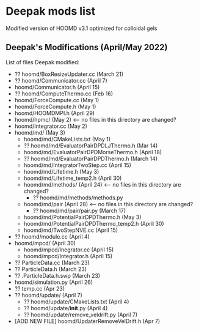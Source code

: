 # Deepak mods list
Modified version of HOOMD v3.1 optimized for colloidal gels

## Deepak's Modifications (April/May 2022)

List of files Deepak modified:
- ?? hoomd/BoxResizeUpdater.cc (March 21)
- ?? hoomd/Communicator.cc (April 7)
- hoomd/Communicator.h (April 15)
- ?? hoomd/ComputeThermo.cc (Feb 16)
- hoomd/ForceCompute.cc (May 1)
- hoomd/ForceCompute.h (May 1)
- hoomd/HOOMDMPI.h (April 29)
- hoomd/hpmc/ (May 2) <-- no files in this directory are changed?
- hoomd/Integrator.cc (May 2)
- hoomd/md/ (May 3)
	- hoomd/md/CMakeLists.txt (May 1)
	- ?? hoomd/md/EvaluatorPairDPDLJThermo.h (Mar 14)
	- hoomd/md/EvaluatorPairDPDMorseThermo.h (April 18)
	- ?? hoomd/md/EvaluatorPairDPDThermo.h (March 14)
	- hoomd/md/IntegratorTwoStep.cc (April 15)
	- hoomd/md/Lifetime.h (May 3)
	- hoomd/md/Lifetime_temp2.h (April 30)
	- hoomd/md/methods/ (April 24) <-- no files in this directory are changed?
		- ?? hoomd/md/methods/methods.py
	- hoomd/md/pair (April 28) <-- no files in this directory are changed?
		- ?? hoomd/md/pair/pair.py (March 17)
	- hoomd/md/PotentialPairDPDThermo.h (May 3)
	- hoomd/md/PotentialPairDPDThermo_temp2.h (April 30)
	- hoomd/md/TwoStepNVE.cc (April 15)
- ?? hoomd/module.cc (April 4)
- hoomd/mpcd/ (April 30)
	- hoomd/mpcd/Inegrator.cc (April 15)
	- hoomd/mpcd/Integrator.h (April 15)
- ?? ParticleData.cc (March 23)
- ?? ParticleData.h (March 23)
- ?? .ParticleData.h.swp (March 23)
- hoomd/simulation.py (April 26)
- ?? temp.cc (Apr 23)
- ?? hoomd/update/ (April 7)
	- ?? hoomd/update/CMakeLists.txt (April 4)
	- ?? hoomd/update/__init__.py (April 4)
	- ?? hoomd/update/remove_veldrift.py (April 7)
- [ADD NEW FILE] hoomd/UpdaterRemoveVelDrift.h (Apr 7)

